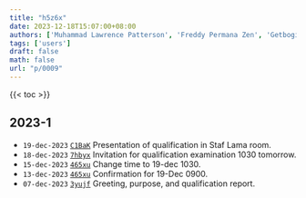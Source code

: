 ```yaml
---
title: "h5z6x"
date: 2023-12-18T15:07:00+08:00
authors: ['Muhammad Lawrence Patterson', 'Freddy Permana Zen', 'Getbogi Himawan', 'Sparisoma Viridi']
tags: ['users']
draft: false
math: false
url: "p/0009"
---
```

{{< toc >}}


## 2023-1
+ `19-dec-2023` [`C1BaK`](https://www.instagram.com/p/C1BaKEKyCJ0/) Presentation of qualification in Staf Lama room.
+ `18-dec-2023` [`7hbyx`](https://osf.io/7hbyx) Invitation for qualification examination 1030 tomorrow.
+ `15-dec-2023` [`465xu`](https://osf.io/465xu) Change time to 19-dec 1030.
+ `13-dec-2023` [`465xu`](https://osf.io/465xu) Confirmation for 19-Dec 0900.
+ `07-dec-2023` [`3yujf`](https://osf.io/3yujf) Greeting, purpose, and qualification report.
